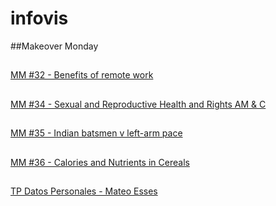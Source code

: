 # infovis

##Makeover Monday

##
[MM #32 - Benefits of remote work](https://messes.github.io/infovis/w32.html)
##
[MM #34 - Sexual and Reproductive Health and Rights AM & C](https://messes.github.io/infovis/w34.html)
##
[MM #35 - Indian batsmen v left-arm pace](https://messes.github.io/infovis/w35.html)
##
[MM #36 - Calories and Nutrients in Cereals](https://messes.github.io/infovis/w36.html)
##
[TP Datos Personales - Mateo Esses](https://messes.github.io/infovis/TPpersonales.html)

##
